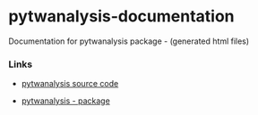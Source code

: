 # pytwanalysis-documentation
Documentation for pytwanalysis package - (generated html files)

### Links

+ [pytwanalysis source code](https://github.com/lianogueira/pytwanalysis)    

+ [pytwanalysis - package](https://pypi.org/project/pytwanalysis/)

    
